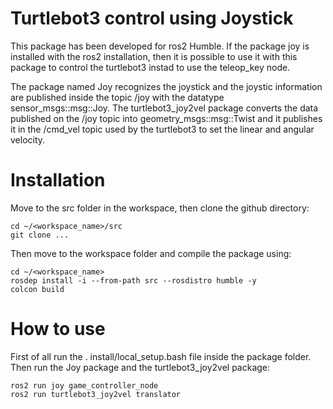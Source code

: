 # Turtlebot3 control using Joystick

This package has been developed for ros2 Humble.
If the package joy is installed with the ros2 installation, then it is possible to use it with this package to control the turtlebot3 instad to use the teleop_key node.

The package named Joy recognizes the joystick and the joystic information are published inside the topic /joy with the datatype sensor_msgs::msg::Joy.
The turtlebot3_joy2vel package converts the data published on the /joy topic into geometry_msgs::msg::Twist and 
it publishes it in the /cmd_vel topic used by the turtlebot3 to set the linear and angular velocity.

# Installation
Move to the src folder in the workspace, then clone the github directory:

```
cd ~/<workspace_name>/src
git clone ...
```

Then move to the workspace folder and compile the package using:

```
cd ~/<workspace_name>
rosdep install -i --from-path src --rosdistro humble -y
colcon build
```
# How to use

First of all run the . install/local_setup.bash file inside the package folder.
Then run the Joy package and the turtlebot3_joy2vel package:

```
ros2 run joy game_controller_node 
ros2 run turtlebot3_joy2vel translator
```
